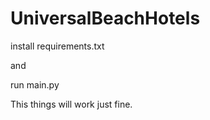 # UniversalBeachHotels

install requirements.txt

and 

run main.py

This things will work just fine.
